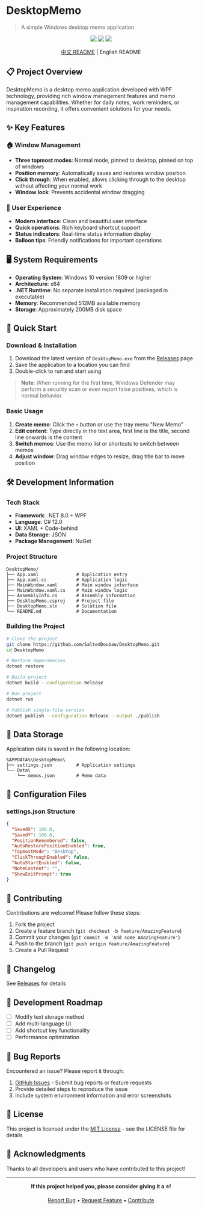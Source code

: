 # DesktopMemo

> A simple Windows desktop memo application

<div align="center">

<img src="https://img.shields.io/badge/.NET-8.0-purple" />
<img src="https://img.shields.io/badge/Platform-Windows-blue" />
<img src="https://img.shields.io/badge/License-MIT-green" />

[中文 README](./README.md) | English README

</div>

## 📋 Project Overview

DesktopMemo is a desktop memo application developed with WPF technology, providing rich window management features and memo management capabilities. Whether for daily notes, work reminders, or inspiration recording, it offers convenient solutions for your needs.

## ✨ Key Features

### 🏠 Window Management
- **Three topmost modes**: Normal mode, pinned to desktop, pinned on top of windows
- **Position memory**: Automatically saves and restores window position
- **Click through**: When enabled, allows clicking through to the desktop without affecting your normal work
- **Window lock**: Prevents accidental window dragging

### 🎨 User Experience
- **Modern interface**: Clean and beautiful user interface
- **Quick operations**: Rich keyboard shortcut support
- **Status indicators**: Real-time status information display
- **Balloon tips**: Friendly notifications for important operations

## 🖥️ System Requirements

- **Operating System**: Windows 10 version 1809 or higher
- **Architecture**: x64
- **.NET Runtime**: No separate installation required (packaged in executable)
- **Memory**: Recommended 512MB available memory
- **Storage**: Approximately 200MB disk space

## 🚀 Quick Start

### Download & Installation

1. Download the latest version of `DesktopMemo.exe` from the [Releases](../../releases) page
2. Save the application to a location you can find
3. Double-click to run and start using

> **Note**: When running for the first time, Windows Defender may perform a security scan or even report false positives, which is normal behavior.

### Basic Usage

1. **Create memo**: Click the `+` button or use the tray menu "New Memo"
2. **Edit content**: Type directly in the text area, first line is the title, second line onwards is the content
3. **Switch memos**: Use the memo list or shortcuts to switch between memos
4. **Adjust window**: Drag window edges to resize, drag title bar to move position

## 🛠️ Development Information

### Tech Stack

- **Framework**: .NET 8.0 + WPF
- **Language**: C# 12.0
- **UI**: XAML + Code-behind
- **Data Storage**: JSON
- **Package Management**: NuGet

### Project Structure

```
DesktopMemo/
├── App.xaml              # Application entry
├── App.xaml.cs           # Application logic
├── MainWindow.xaml       # Main window interface
├── MainWindow.xaml.cs    # Main window logic
├── AssemblyInfo.cs       # Assembly information
├── DesktopMemo.csproj    # Project file
├── DesktopMemo.sln       # Solution file
└── README.md             # Documentation
```

### Building the Project

```bash
# Clone the project
git clone https://github.com/SaltedDoubao/DesktopMemo.git
cd DesktopMemo

# Restore dependencies
dotnet restore

# Build project
dotnet build --configuration Release

# Run project
dotnet run

# Publish single-file version
dotnet publish --configuration Release --output ./publish
```

## 📄 Data Storage

Application data is saved in the following location:

```
%APPDATA%\DesktopMemo\
├── settings.json         # Application settings
└── Data\
    └── memos.json        # Memo data
```

## 🔧 Configuration Files

### settings.json Structure

```json
{
  "SavedX": 100.0,
  "SavedY": 100.0,
  "PositionRemembered": false,
  "AutoRestorePositionEnabled": true,
  "TopmostMode": "Desktop",
  "ClickThroughEnabled": false,
  "AutoStartEnabled": false,
  "NoteContent": "",
  "ShowExitPrompt": true
}
```

## 🤝 Contributing

Contributions are welcome! Please follow these steps:

1. Fork the project
2. Create a feature branch (`git checkout -b feature/AmazingFeature`)
3. Commit your changes (`git commit -m 'Add some AmazingFeature'`)
4. Push to the branch (`git push origin feature/AmazingFeature`)
5. Create a Pull Request

## 📝 Changelog

See [Releases](../../releases) for details

## 🚧 Development Roadmap

- [ ] Modify text storage method
- [ ] Add multi-language UI
- [ ] Add shortcut key functionality
- [ ] Performance optimization

## 🐛 Bug Reports

Encountered an issue? Please report it through:

1. [GitHub Issues](../../issues) - Submit bug reports or feature requests
2. Provide detailed steps to reproduce the issue
3. Include system environment information and error screenshots

## 📄 License

This project is licensed under the [MIT License](LICENSE) - see the LICENSE file for details

## 🙏 Acknowledgments

Thanks to all developers and users who have contributed to this project!

---

<div align="center">

**If this project helped you, please consider giving it a ⭐!**

[Report Bug](../../issues) • [Request Feature](../../issues) • [Contribute](../../pulls)

</div>
